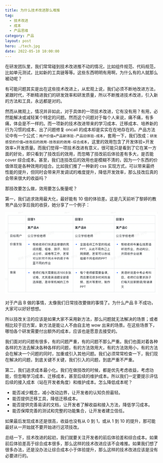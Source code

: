 ```yaml
---
title: 为什么技术改进那么难推
tag:
  - 技术改进
  - 成本
  - 产品思维
category: 产品
layout: post
hero: ./tech.jpg
date: 2022-05-10 10:00:00
---
```


在研发团队里，我们常常碰到技术改进推不动的情况，比如组件规范、代码规范，比如单元测试，比如新的工具链等等。这些东西明明有用啊，为什么有的人就那么被动呢？

有可能问题其实是出在这些技术改进上，从宏观上说，我们必须不断地改进方法，紧跟时代，不断精进我们的研发效率和研发质量，所以不断推进技术改进，引入新的方法和工具，永远都是对的。

然而从微观上，情况并非如此，对于具体的一项技术改进，它有没有用？有用，必然能解决或减轻某个特定的问题。然而这个问题对于每个人来说，痛不痛，有多痛，体会是不一样的。而一项新的技术改进带来的学习成本、迁移成本、培养新的行为习惯的成本、出了问题修复 oncall 的成本却是实实在在地存在的。产品方法论中有一个公式：`用户价值=产品新体验-产品旧体验-成本`，套用一下，我们改成：`研发感受的价值=技改后的效用-技改前的效用-综合成本`，这里的效用包含了开发体验+开发效率+开发质量。而我们觉得一项技术改进有意义，很可能只是看到了它在某一方面的好处，即只看到了技改后的效用，而忽略了技改前后体验差有多大，是否能 cover 综合成本。甚至，我们连技改后的效用也是模糊不清的，因为一个东西的价值体现是各种效用的组合。比如我们推了一种新的 css 实现方式，可以带来最终性能的提升，但同时会带来开发调试的难度提升，降低开发效率，那么技改后真的会带来很大的收益吗？

那技改要怎么做，效用要怎么衡量呢？

第一，我们追求效用最大化，最好能有 10 倍的体验差。这是几天前听了黎婷的教育产品分享后我的收获，她分享了一个例子：

![Untitled](./images/table.png)

对于产品 B 做的事情，太像我们日常技改要做的事情了。为什么产品 B 不成功，大家可以好好想想。

所以技改关注的应该是如果大家不采用新方法，那么问题就无法解决的场景；或者相比较于旧方案，新方法是能让人不由自主地 wow 出来的场景。在这些场景下，哪怕各个研发需要付出额外的成本，应该也是愿意去接受的。

我们面对的问题有很多，有的问题严重，有的问题不那么严重。我们也面对着各种各样的方法去解决各种各样的问题，有的方法效用大，有的方法效用小，有的方法会在解决一个问题的同时，加重或引入其他问题。我们必须常常检查一下，我们现在解决的问题，到底关键不关键，我们引入的问题，到底严重不严重。

第二，我们追求成本最小化。我们在做技改的时候，都是优先考虑收益，考虑功能，但忽略学习成本、迁移成本，甚至后续的维护成本。所以我们一定要提示评估后续的接入成本（站在开发者角度）和维护成本。怎么降低成本呢？

- 能否减少概念，减小改动边界，让开发者的认知负担最轻。
- 能否提供迁移工具，降低迁移成本。
- 能否提供完善易读的文档，让开发者了解收益和接入方法，降低学习成本。
- 能否保障完善的测试和完整的功能集合，让开发者建立信任。

如果最后发现成本还是很高，收益也没有从 0 到 1，或从 1 到 10 的提升，那可能最好从一开始就不要开始进行这项技改。

总结一下，技术改进的起初，我们就要关注开发者的前后体验差和综合成本。如果前后体验差高于综合成本很多，那么这样的技术改进应该不会难推。如果我们想了很多办法，还是没办法让综合成本小于体验提升，那么这样的技术改进应该是没有必要进行的。
